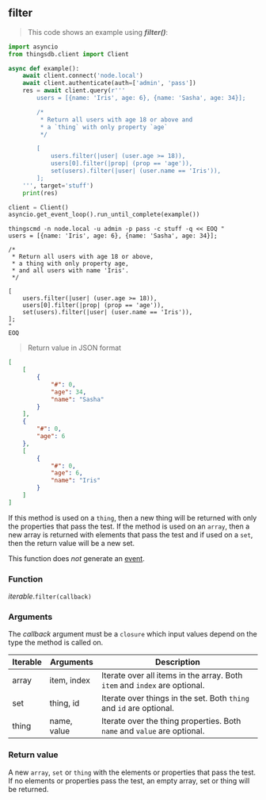 ## filter

> This code shows an example using ***filter()***:

```python
import asyncio
from thingsdb.client import Client

async def example():
    await client.connect('node.local')
    await client.authenticate(auth=['admin', 'pass'])
    res = await client.query(r'''
        users = [{name: 'Iris', age: 6}, {name: 'Sasha', age: 34}];

        /*
         * Return all users with age 18 or above and
         * a `thing` with only property `age`
         */

        [
            users.filter(|user| (user.age >= 18)),
            users[0].filter(|prop| (prop == 'age')),
            set(users).filter(|user| (user.name == 'Iris')),
        ];
    ''', target='stuff')
    print(res)

client = Client()
asyncio.get_event_loop().run_until_complete(example())
```

```shell
thingscmd -n node.local -u admin -p pass -c stuff -q << EOQ "
users = [{name: 'Iris', age: 6}, {name: 'Sasha', age: 34}];

/*
 * Return all users with age 18 or above,
 * a thing with only property age,
 * and all users with name 'Iris'.
 */

[
    users.filter(|user| (user.age >= 18)),
    users[0].filter(|prop| (prop == 'age')),
    set(users).filter(|user| (user.name == 'Iris')),
];
"
EOQ
```

> Return value in JSON format

```json
[
    [
        {
            "#": 0,
            "age": 34,
            "name": "Sasha"
        }
    ],
    {
        "#": 0,
        "age": 6
    },
    [
        {
            "#": 0,
            "age": 6,
            "name": "Iris"
        }
    ]
]
```


If this method is used on a `thing`, then a new thing will be returned with only
the properties that pass the test. If the method is used on an `array`, then a
new array is returned with elements that pass the test and if used on a `set`, then
the return value will be a new set.

This function does *not* generate an [event](#events).

### Function
*iterable*.`filter(callback)`

### Arguments
The *callback* argument must be a `closure` which input values depend on the type the method is called on.

Iterable | Arguments   | Description
-------- | ----------- | -----------
array    | item, index | Iterate over all items in the array. Both `item` and `index` are optional.
set      | thing, id   | Iterate over things in the set. Both `thing` and `id` are optional.
thing    | name, value | Iterate over the thing properties. Both `name` and `value` are optional.


### Return value
A new `array`, `set` or `thing` with the elements or properties that pass the test.
If no elements or properties pass the test, an empty array, set or thing will be returned.
